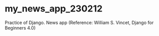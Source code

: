 # my_news_app_230212
Practice of Django. News app (Reference: William S. Vincet, Django for Beginners 4.0)
